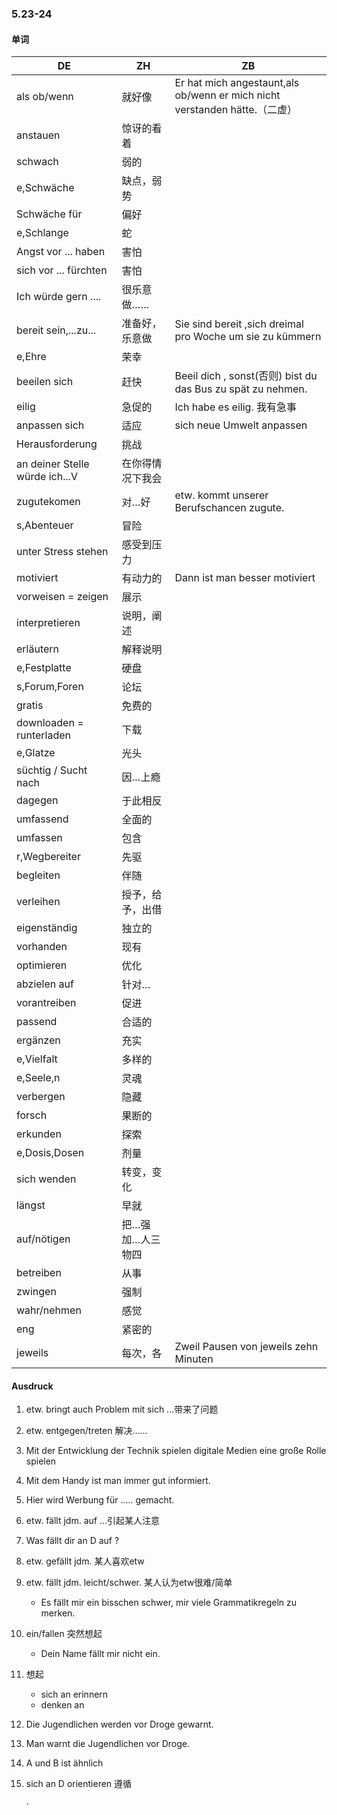 ### 5.23-24

#### 单词

| DE                             | ZH               | ZB                                                           |
| ------------------------------ | ---------------- | ------------------------------------------------------------ |
| als ob/wenn                    | 就好像           | Er hat mich angestaunt,als ob/wenn er mich nicht verstanden hätte.（二虚） |
| anstauen                       | 惊讶的看着       |                                                              |
| schwach                        | 弱的             |                                                              |
| e,Schwäche                     | 缺点，弱势       |                                                              |
| Schwäche für                   | 偏好             |                                                              |
| e,Schlange                     | 蛇               |                                                              |
| Angst vor ... haben            | 害怕             |                                                              |
| sich vor ... fürchten          | 害怕             |                                                              |
| Ich würde gern ....            | 很乐意做……       |                                                              |
| bereit sein,...zu...           | 准备好，乐意做   | Sie sind bereit ,sich dreimal pro Woche um sie zu kümmern    |
| e,Ehre                         | 荣幸             |                                                              |
| beeilen sich                   | 赶快             | Beeil dich , sonst(否则) bist du das Bus zu spät zu nehmen.  |
| eilig                          | 急促的           | Ich habe es eilig.    我有急事                               |
| anpassen sich                  | 适应             | sich neue Umwelt anpassen                                    |
| Herausforderung                | 挑战             |                                                              |
| an deiner Stelle würde ich...V | 在你得情况下我会 |                                                              |
| zugutekomen                    | 对…好            | etw. kommt unserer Berufschancen zugute.                     |
| s,Abenteuer                    | 冒险             |                                                              |
| unter Stress stehen            | 感受到压力       |                                                              |
| motiviert                      | 有动力的         | Dann ist man besser motiviert                                |
| vorweisen = zeigen             | 展示             |                                                              |
| interpretieren                 | 说明，阐述       |                                                              |
| erläutern                      | 解释说明         |                                                              |
| e,Festplatte                   | 硬盘             |                                                              |
| s,Forum,Foren                  | 论坛             |                                                              |
| gratis                         | 免费的           |                                                              |
| downloaden = runterladen       | 下载             |                                                              |
| e,Glatze                       | 光头             |                                                              |
| süchtig / Sucht nach           | 因…上瘾          |                                                              |
| dagegen                        | 于此相反         |                                                              |
| umfassend                      | 全面的           |                                                              |
| umfassen                       | 包含             |                                                              |
| r,Wegbereiter                  | 先驱             |                                                              |
| begleiten                      | 伴随             |                                                              |
| verleihen                      | 授予，给予，出借 |                                                              |
| eigenständig                   | 独立的           |                                                              |
| vorhanden                      | 现有             |                                                              |
| optimieren                     | 优化             |                                                              |
| abzielen auf                   | 针对…            |                                                              |
| vorantreiben                   | 促进             |                                                              |
| passend                        | 合适的           |                                                              |
| ergänzen                       | 充实             |                                                              |
| e,Vielfalt                     | 多样的           |                                                              |
| e,Seele,n                      | 灵魂             |                                                              |
| verbergen                      | 隐藏             |                                                              |
| forsch                         | 果断的           |                                                              |
| erkunden                       | 探索             |                                                              |
| e,Dosis,Dosen                  | 剂量             |                                                              |
| sich wenden                    | 转变，变化       |                                                              |
| längst                         | 早就             |                                                              |
| auf/nötigen                    | 把…强加…人三物四 |                                                              |
| betreiben                      | 从事             |                                                              |
| zwingen                        | 强制             |                                                              |
| wahr/nehmen                    | 感觉             |                                                              |
| eng                            | 紧密的           |                                                              |
| jeweils                        | 每次，各         | Zweil Pausen von jeweils zehn Minuten                        |

#### Ausdruck

1. etw. bringt auch Problem mit sich     ...带来了问题

2. etw. entgegen/treten    解决……

3. Mit der Entwicklung der Technik spielen digitale Medien eine große Rolle spielen

4. Mit dem Handy ist man immer gut informiert.

5. Hier wird Werbung für ..... gemacht.

6. etw. fällt jdm. auf    …引起某人注意

7. Was fällt dir an D auf ?

8. etw. gefällt jdm.    某人喜欢etw

9. etw. fällt jdm. leicht/schwer.    某人认为etw很难/简单
   
   * Es fällt mir ein bisschen schwer, mir viele Grammatikregeln zu merken.
   
10. ein/fallen    突然想起
    
    * Dein Name fällt mir nicht ein.
    
11. 想起
    * sich an erinnern
    * denken an
    
12. Die Jugendlichen werden vor Droge gewarnt.

13. Man warnt die Jugendlichen vor Droge.

14. A und B ist ähnlich

15. sich an D orientieren    遵循

    ·